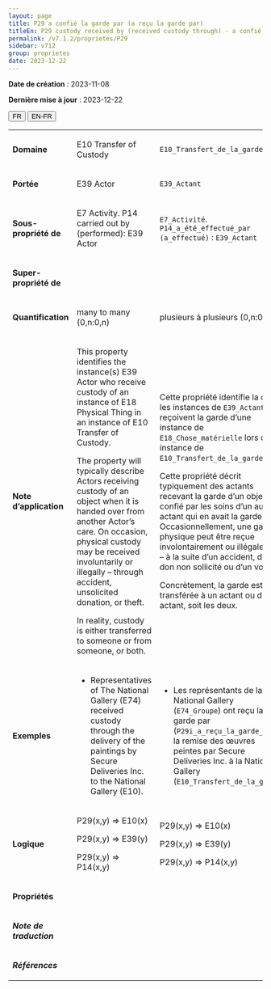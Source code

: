 ```yaml
---
layout: page
title: P29 a confié la garde par (a reçu la garde par)
titleEn: P29 custody received by (received custody through) - a confié la garde par (a reçu la garde par)
permalink: /v7.1.2/proprietes/P29
sidebar: v712
group: proprietes
date: 2023-12-22
---
```


**Date de création** : 2023-11-08

**Dernière mise à jour** : 2023-12-22

<div class="lang-buttons">
 <button id="fr" class="activate">FR</button>
 <button id="en-fr">EN-FR</button>
</div>

<table>
<tbody>
<tr>
<td><p><strong>Domaine</strong></p></td>
<td class="en">
<p>E10 Transfer of Custody</p>
</td>
<td>
<p><code class="language-plaintext highlighter-rouge">E10_Transfert_de_la_garde</code></p>
</td>
</tr>
<tr>
<td><p><strong>Portée</strong></p></td>
<td class="en">
<p>E39 Actor</p>
</td>
<td>
<p><code class="language-plaintext highlighter-rouge">E39_Actant</code></p>
</td>
</tr>
<tr>
<td><p><strong>Sous-propriété de</strong></p></td>
<td class="en">
<p>E7 Activity. P14 carried out by (performed): E39 Actor</p>
</td>
<td>
<p><code class="language-plaintext highlighter-rouge">E7_Activité</code>. <code class="language-plaintext highlighter-rouge">P14_a_été_effectué_par (a_effectué)</code> : <code class="language-plaintext highlighter-rouge">E39_Actant</code></p>
</td>
</tr>
<tr>
<td><p><strong>Super-propriété de</strong></p></td>
<td class="en">
</td>
<td>
<p><code class="language-plaintext highlighter-rouge"></code></p>
</td>
</tr>
<tr>
<td><p><strong>Quantification</strong></p></td>
<td class="en">
<p>many to many (0,n:0,n)</p>
</td>
<td>
<p>plusieurs à plusieurs (0,n:0,n)</p>
</td>
</tr>
<tr>
<td><p><strong>Note d’application</strong></p></td>
<td class="en">
<p>This property identifies the instance(s) E39 Actor who receive custody of an instance of E18 Physical Thing in an instance of E10 Transfer of Custody.</p>
<p>The property will typically describe Actors receiving custody of an object when it is handed over from another Actor’s care. On occasion, physical custody may be received involuntarily or illegally – through accident, unsolicited donation, or theft.</p>
<p>In reality, custody is either transferred to someone or from someone, or both.</p>
</td>
<td>
<p>Cette propriété identifie la ou les instances de <code class="language-plaintext highlighter-rouge">E39_Actant</code> qui reçoivent la garde d’une instance de <code class="language-plaintext highlighter-rouge">E18_Chose_matérielle</code> lors d’une instance de <code class="language-plaintext highlighter-rouge">E10_Transfert_de_la_garde</code>.</p>
<p>Cette propriété décrit typiquement des actants recevant la garde d’un objet confié par les soins d’un autre actant qui en avait la garde. Occasionnellement, une garde physique peut être reçue involontairement ou illégalement – à la suite d’un accident, d’un don non sollicité ou d’un vol.</p>
<p>Concrètement, la garde est soit transférée à un actant ou d’un actant, soit les deux.</p>
</td>
</tr>
<tr>
<td><p><strong>Exemples</strong></p></td>
<td class="en">
<ul>
<li><p>Representatives of The National Gallery (E74) received custody through the delivery of the paintings by Secure Deliveries Inc. to the National Gallery (E10).</p>
</li>
</ul>
</td>
<td>
<ul>
<li><p>Les représentants de la National Gallery (<code class="language-plaintext highlighter-rouge">E74_Groupe</code>) ont reçu la garde par (<code class="language-plaintext highlighter-rouge">P29i_a_reçu_la_garde_par</code>) la remise des œuvres peintes par Secure Deliveries Inc. à la National Gallery (<code class="language-plaintext highlighter-rouge">E10_Transfert_de_la_garde</code>)</p>
</li>
</ul>
</td>
</tr>
<tr>
<td><p><strong>Logique</strong></p></td>
<td class="en">
<p>P29(x,y) ⇒ E10(x)</p>
<p>P29(x,y) ⇒ E39(y)</p>
<p>P29(x,y) ⇒ P14(x,y)</p>
</td>
<td>
<p>P29(x,y) ⇒ E10(x)</p>
<p>P29(x,y) ⇒ E39(y)</p>
<p>P29(x,y) ⇒ P14(x,y)</p>
</td>
</tr>
<tr>
<td><p><strong>Propriétés</strong></p></td>
<td class="en">
</td>
<td>
</td>
</tr>
<tr>
<td><p><strong><em>Note de traduction</em></strong></p></td>
<td colspan="2">
</td>
</tr>
<tr>
<td><p><strong><em>Références</em></strong></p></td>
<td colspan="2">
<p><em></em></p>
</td>
</tr>
</tbody>
</table>
